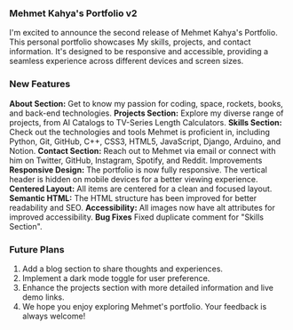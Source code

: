 ### **Mehmet Kahya's Portfolio v2**
I'm excited to announce the second release of Mehmet Kahya's Portfolio. This personal portfolio showcases My skills, projects, and contact information. It's designed to be responsive and accessible, providing a seamless experience across different devices and screen sizes.

### New Features
**About Section:** Get to know my passion for coding, space, rockets, books, and back-end technologies.
**Projects Section:** Explore my diverse range of projects, from AI Catalogs to TV-Series Length Calculators.
**Skills Section:** Check out the technologies and tools Mehmet is proficient in, including Python, Git, GitHub, C++, CSS3, HTML5, JavaScript, Django, Arduino, and Notion.
**Contact Section:** Reach out to Mehmet via email or connect with him on Twitter, GitHub, Instagram, Spotify, and Reddit.
Improvements
**Responsive Design:** The portfolio is now fully responsive. The vertical header is hidden on mobile devices for a better viewing experience.
**Centered Layout:** All items are centered for a clean and focused layout.
**Semantic HTML:** The HTML structure has been improved for better readability and SEO.
**Accessibility:** All images now have alt attributes for improved accessibility.
**Bug Fixes**
Fixed duplicate comment for "Skills Section".
### **Future Plans**

1. Add a blog section to share thoughts and experiences.
2. Implement a dark mode toggle for user preference.
3. Enhance the projects section with more detailed information and live demo links.
4. We hope you enjoy exploring Mehmet's portfolio. Your feedback is always welcome!

